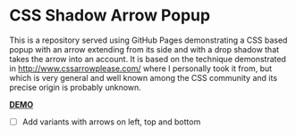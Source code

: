 # CSS Shadow Arrow Popup

This is a repository served using GitHub Pages demonstrating a CSS based popup with an arrow extending from its side
and with a drop shadow that takes the arrow into an account. It is based on the technique demonstrated in http://www.cssarrowplease.com/
where I personally took it from, but which is very general and well known among the CSS community and its precise origin is probably
unknown.

[**DEMO**](https://tomashubelbauer.github.io/css-shadow-arrow-popup)

- [ ] Add variants with arrows on left, top and bottom

